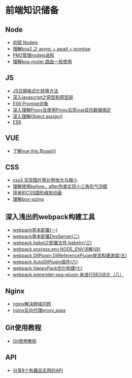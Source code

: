 # 前端知识储备
## Node
* [初探 Nodejs](/share/Node/nodejs初探.md)
* [理解koa2 之 async + await + promise](/share/Node/理解koa2%20之%20async%20%2B%20await%20%2B%20promise.md)
* [PM2管理nodejs进程](/share/Node/PM2管理nodejs进程.md)
* [理解koa-router 路由一般使用](/share/Node/理解koa-router%20路由一般使用.md)
## JS
* [JS日期格式化转换方法](/share/JS/JS日期格式化转换方法.md)
* [深入javascript之原型和原型链](/share/JS/深入javascript之原型和原型链.md)
* [ES6 Promise对象](/share/JS/ES6%20Promise对象.md)
* [深入理解Proxy及使用Proxy实现vue双向数据绑定](/share/JS/深入理解Proxy及使用Proxy实现vue双向数据绑定.md)
* [深入理解Object.assign()](/share/JS/Object.assign().md)
* [ES6](/share/JS/ES6.md)

## VUE
* [了解vue this.$toast()](/share/VUE/了解vue%20this.%24toast().md)

##  CSS
* [css3 实现图片等比例放大与缩小](/share/CSS/css3%20实现图片等比例放大与缩小.md)
* [理解使用before，after伪类实现小三角形气泡框](/share/CSS/理解使用before，after伪类实现小三角形气泡框.md)
* [简单的CSS圆形缩放动画](/share/CSS/简单的CSS圆形缩放动画.md)
* [理解box-sizing](/share/CSS/理解box-sizing.md)
## 深入浅出的webpack构建工具
*  [webpack基本配置(一)](/share/深入浅出的webpack构建工具---webpack基本配置/webpack基本配置(一).md)
*  [webpack基本配置DevServer(二)](/share/深入浅出的webpack构建工具---webpack基本配置/webpack基本配置DevServer(二).md)
*  [webpack babel之配置文件.babelrc(三)](/share/深入浅出的webpack构建工具---webpack基本配置/webpack%20babel之配置文件.babelrc(三).md)
* [webpack process.env.NODE_ENV详解(四)](/share/深入浅出的webpack构建工具---webpack基本配置/webpack%20process.env.NODE_ENV详解(四).md)
* [webpack DllPlugin DllReferencePlugin提高构建速度(五)](/share/深入浅出的webpack构建工具---webpack基本配置/webpack%20DllPlugin%20DllReferencePlugin提高构建速度(五).md)
* [webpack AutoDllPlugin插件(六)](/share/深入浅出的webpack构建工具---webpack基本配置/webpack%20AutoDllPlugin插件（六）.md)
* [webpack HappyPack优化构建(七)](/share/深入浅出的webpack构建工具---webpack基本配置/webpack%20HappyPack优化构建(七).md)
* [webpack prerender-spa-plugin 来进行SEO优化（八）](/share/深入浅出的webpack构建工具---webpack基本配置/webpack中插件%20prerender-spa-plugin%20来进行SEO优化（八）.md)

## Nginx
* [nginx解决跨域问题](/share/Nginx/nginx解决跨域问题.md)
* [nginx反向代理proxy_pass](/share/Nginx/nginx反向代理proxy_pass.md)

## Git使用教程
* [Git使用教程](/share/Git使用教程/Git使用教程.md)

## API
* [分享8个有趣且实用的API](/share/API/分享8个有趣且实用的API.md)
